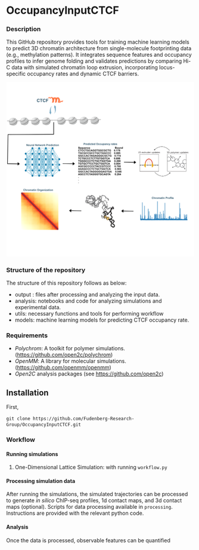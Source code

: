 # OccupancyInputCTCF



### Description
This GitHub repository provides tools for training machine learning models to predict 3D chromatin architecture from single-molecule footprinting data (e.g., methylation patterns). It integrates sequence features and occupancy profiles to infer genome folding and validates predictions by comparing Hi-C data with simulated chromatin loop extrusion, incorporating locus-specific occupancy rates and dynamic CTCF barriers.

![Workflow Figure](figures/workflowfigure.png)

### Structure of the repository
The structure of this repository follows as below:
- output : files after processing and analyzing the input data.
- analysis: notebooks and code for analyzing simulations and experimental data.
- utils: necessary functions and tools for performing workflow
- models: machine learning models for predicting CTCF occupancy rate.
  
### Requirements
- *Polychrom*: A toolkit for polymer simulations. (https://github.com/open2c/polychrom)
- *OpenMM*: A library for molecular simulations. (https://github.com/openmm/openmm)
- *Open2C* analysis packages (see https://github.com/open2c)

  
## Installation
First, 

```
git clone https://github.com/Fudenberg-Research-Group/OccupancyInputCTCF.git
```

### Workflow
#### Running simulations 
1. One-Dimensional Lattice Simulation: with running `workflow.py`


#### Processing simulation data
After running the simulations, the simulated trajectories can be processed to generate *in silico* ChIP-seq profiles, 1d contact maps, and 3d contact maps (optional). Scripts for data processing available in `processing`. Instructions are provided with the relevant python code.

#### Analysis
Once the data is processed, observable features can be quantified




